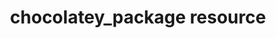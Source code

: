 ---
resource_reference: true
resources_common_guards: true
resources_common_notification: true
resources_common_properties: true
title: chocolatey_package resource
resource: chocolatey_package
aliases:
- "/resource_chocolatey_package.html"
menu:
  infra:
    title: chocolatey_package
    identifier: chef_infra/cookbook_reference/resources/chocolatey_package chocolatey_package
    parent: chef_infra/cookbook_reference/resources
resource_description_list:
- markdown: Use the **chocolatey_package** resource to manage packages using Chocolatey
    on the Microsoft Windows platform.
- warning:
    markdown: 'The **chocolatey_package** resource must be specified as

      `chocolatey_package` and cannot be shortened to `package` in a recipe.'
- note:
    markdown: The Chocolatey package manager is not installed on Windows by default.
      You will need to install it prior to using this resource by adding the [Chocolatey
      cookbook](https://supermarket.chef.io/cookbooks/chocolatey/) to your node's
      run list.
resource_new_in: '12.7'
syntax_description: 'A **chocolatey_package** resource manages packages using Chocolatey
  on

  the Microsoft Windows platform. The simplest use of the

  **chocolatey_package** resource is:


  ``` ruby

  chocolatey_package ''package_name''

  ```


  which will install the named package using all of the default options

  and the default action (`:install`).'
syntax_full_code_block: |-
  chocolatey_package 'name' do
    list_options      String
    options           String, Array
    package_name      String, Array
    password          String
    returns           Integer, Array # default value: [0, 2]
    source            String
    timeout           String, Integer
    user              String
    version           String, Array
    action            Symbol # defaults to :install if not specified
  end
syntax_properties_list: 
syntax_full_properties_list:
- "`chocolatey_package` is the resource."
- "`name` is the name given to the resource block."
- "`action` identifies which steps Chef Infra Client will take to bring the node into
  the desired state."
- "`list_options`, `options`, `package_name`, `password`, `returns`, `source`, `timeout`,
  `user`, and `version` are the properties available to this resource."
actions_list:
  :install:
    markdown: Default. Install a package. If a version is specified, install the specified
      version of the package.
  :nothing:
    shortcode: resources_common_actions_nothing.md
  :purge:
    markdown: Purge a package. This action typically removes the configuration files
      as well as the package.
  :reconfig:
    markdown: Reconfigure a package. This action requires a response file.
  :remove:
    markdown: Remove a package.
  :uninstall:
    markdown: "Uninstall a package.\n Deprecated as of Chef 13.7"
  :upgrade:
    markdown: Install a package and/or ensure that a package is the latest version.
properties_list:
- property: list_options
  ruby_type: String
  required: false
  new_in: '15.3'
  description_list:
  - markdown: One (or more) additional list options that are passed to the command.
- property: options
  ruby_type: String, Array
  required: false
  description_list:
  - markdown: One (or more) additional options that are passed to the command.
- property: package_name
  ruby_type: String, Array
  required: false
  description_list:
  - markdown: 'The name of the package. Default value: the name of the resource block.'
- property: password
  ruby_type: String
  required: false
  new_in: '15.3'
  description_list:
  - markdown: The password to authenticate to the source.
- property: returns
  ruby_type: Integer, Array
  required: false
  default_value: "[0, 2]"
  new_in: '12.18'
  description_list:
  - markdown: 'The exit code(s) returned a chocolatey package that indicate

      success.


      0: operation was successful, no issues detected


      2: no results (enhanced)


      NOTE: Starting in v0.10.12, if you have the feature

      ''useEnhancedExitCodes'' turned on, then choco will provide enhanced

      exit codes that allow better integration and scripting.


      The syntax for `returns` is:


      ``` ruby

      returns [0, 2, 1605, 1614, 1641]

      ```


      *Updated in Chef Infra Client 15.3.*'
- property: source
  ruby_type: String
  required: false
  description_list:
  - markdown: 'The optional path to a package in the local file system or a

      reachable UNC path. Ensure that the path specified is to the

      **folder** containing the chocolatey package(s), not to the package

      itself.'
- property: timeout
  ruby_type: String, Integer
  required: false
  description_list:
  - markdown: The amount of time (in seconds) to wait before timing out.
- property: user
  ruby_type: String
  required: false
  new_in: '15.3'
  description_list:
  - markdown: The username to authenticate feeds.
- property: version
  ruby_type: String, Array
  required: false
  description_list:
  - markdown: The version of a package to be installed or upgraded.
examples: |
  **Install a Chocolatey package**:

  ```ruby
  chocolatey_package 'name of package' do
    action :install
  end
  ```

  **Install a package with options with Chocolatey's `--checksum` option**:

  ```ruby
  chocolatey_package 'name of package' do
    options '--checksum 1234567890'
    action :install
  end
  ```
---